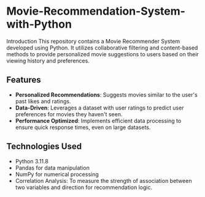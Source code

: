 # Movie-Recommendation-System-with-Python

Introduction
This repository contains a Movie Recommender System developed using Python. It utilizes collaborative filtering and content-based methods to provide personalized movie suggestions to users based on their viewing history and preferences.

## Features
- **Personalized Recommendations**: Suggests movies similar to the user's past likes and ratings.
- **Data-Driven**: Leverages a dataset with user ratings to predict user preferences for movies they haven't seen.
- **Performance Optimized**: Implements efficient data processing to ensure quick response times, even on large datasets.

## Technologies Used
- Python 3.11.8
- Pandas for data manipulation
- NumPy for numerical processing
- Correlation Analysis: To measure the strength of association between two variables and direction for recommendation logic.

